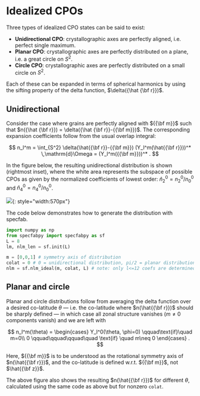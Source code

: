 # Idealized CPOs

Three types of idealized CPO states can be said to exist:

* **Unidirectional CPO**: crystallographic axes are perfectly aligned, i.e. perfect single maximum.
* **Planar CPO**: crystallographic axes are perfectly distributed on a plane, i.e. a great circle on $S^2$.
* **Circle CPO**: crystallographic axes are perfectly distributed on a small circle on $S^2$.

Each of these can be expanded in terms of spherical harmonics by using the sifting property of the delta function, $\delta({\hat {\bf r}})$.

## Unidirectional

Consider the case where grains are perfectly aligned with ${{\bf m}}$ such that $n({\hat {\bf r}}) = \delta({\hat {\bf r}}-{{\bf m}})$.
The corresponding expansion coefficients follow from the usual overlap integral:

$$
n_l^m 
= \int_{S^2} \delta(\hat{{\bf r}}-{{\bf m}}) (Y_l^m(\hat{{\bf r}}))^* \,\mathrm{d}\Omega
= (Y_l^m({{\bf m}}))^*
.
$$

In the figure below, the resulting unidirectional distribution is shown (rightmost inset), where the white area represents the subspace of possible CPOs as given by the normalized coefficients of lowest order: $\hat{n}_2^0 = n_2^0/n_0^0$ and $\hat{n}_4^0 = n_4^0/n_0^0$.

![](https://raw.githubusercontent.com/nicholasmr/specfab/main/demo/state-space-validation/ice/state-space-ideal.png#center){: style="width:570px"}

The code below demonstrates how to generate the distribution with specfab.

```python
import numpy as np
from specfabpy import specfabpy as sf
L = 8
lm, nlm_len = sf.init(L) 

m = [0,0,1] # symmetry axis of distribution 
colat = 0 # 0 = unidirectional distribution, pi/2 = planar distribution, and anything in between is a small circle distribution
nlm = sf.nlm_ideal(m, colat, L) # note: only l<=12 coefs are determined even if L>12
```

## Planar and circle

Planar and circle distributions follow from averaging the delta function over a desired co-latitude $\theta$ &mdash; i.e. the co-latitude where $n(\hat{{\bf r}})$ should be sharply defined &mdash; in which case all zonal structure vanishes ($m\neq 0$ components vanish) and we are left with

$$
n_l^m(\theta) = 
\begin{cases}
Y_l^0(\theta, \phi=0) \qquad\text{if}\quad m=0\\
0 \qquad\qquad\qquad\quad \text{if} \quad m\neq 0
\end{cases}
.
$$

Here, ${{\bf m}}$ is to be understood as the rotational symmetry axis of $n(\hat{{\bf r}})$, and the co-latitude is defined w.r.t. ${{\bf m}}$, not $\hat{{\bf z}}$.

The above figure also shows the resulting $n(\hat{{\bf r}})$ for different $\theta$, calculated using the same code as above but for nonzero `colat`.


